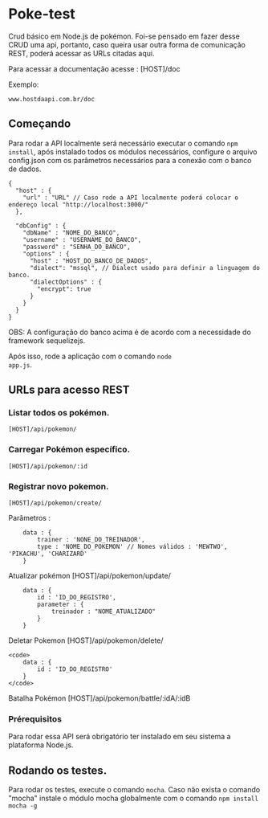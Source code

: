 # Poke-test

Crud básico em Node.js de pokémon.
Foi-se pensado em fazer desse CRUD uma api, portanto, caso queira usar outra forma de comunicação REST, poderá
acessar as URLs citadas aqui.

Para acessar a documentação acesse : [HOST]/doc

Exemplo:
```
www.hostdaapi.com.br/doc
```

## Começando

Para rodar a API localmente será necessário executar o comando <code>npm install</code>, após instalado
todos os módulos necessários, configure o arquivo config.json com os parâmetros necessários para a
conexão com o banco de dados.

```
{
  "host" : {
    "url" : "URL" // Caso rode a API localmente poderá colocar o endereço local "http://localhost:3000/"
  },

  "dbConfig" : {
    "dbName" : "NOME_DO_BANCO",
    "username" : "USERNAME_DO_BANCO",
    "password" : "SENHA_DO_BANCO",
    "options" : {
      "host" : "HOST_DO_BANCO_DE_DADOS",
      "dialect": "mssql", // Dialect usado para definir a linguagem do banco.
      "dialectOptions" : {
        "encrypt": true
      }
    }
  }
}
```

OBS: A configuração do banco acima é de acordo com a necessidade do framework sequelizejs.

Após isso, rode a aplicação com o comando <code>node app.js</code>.

## URLs para acesso REST

### Listar todos os pokémon.
```
[HOST]/api/pokemon/
```

### Carregar Pokémon específico.
```
[HOST]/api/pokemon/:id
```

### Registrar novo pokemon.
```
[HOST]/api/pokemon/create/
```

Parâmetros :
```
    data : {
        trainer : 'NONE_DO_TREINADOR',
        type : 'NOME_DO_POKEMON' // Nomes válidos : 'MEWTWO', 'PIKACHU', 'CHARIZARD'
    }

```

Atualizar pokémon
[HOST]/api/pokemon/update/
```
    data : {
        id : 'ID_DO_REGISTRO',
        parameter : {
            treinador : "NOME_ATUALIZADO"
        }
    }
```

Deletar Pokemon
[HOST]/api/pokemon/delete/
```
<code>
    data : {
        id : 'ID_DO_REGISTRO'
    }
</code>
```

Batalha Pokémon
[HOST]/api/pokemon/battle/:idA/:idB

### Prérequisitos

Para rodar essa API será obrigatório ter instalado em seu sistema a plataforma Node.js.

## Rodando os testes.

Para rodar os testes, execute o comando <code>mocha</code>.
Caso não exista o comando "mocha" instale o módulo mocha globalmente com o comando <code>npm install mocha -g</code>
